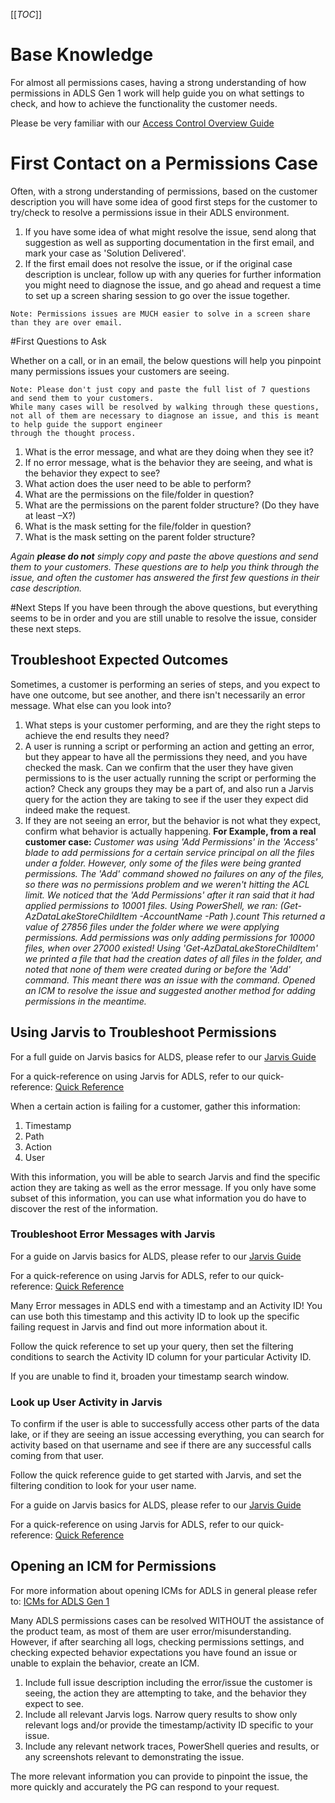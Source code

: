 
[[_TOC_]]

# Base Knowledge

For almost all permissions cases, having a strong understanding of how permissions in ADLS Gen 1 work will help guide you on what settings to check, and how to achieve the functionality the customer needs.

Please be very familiar with our [Access Control Overview Guide](/Data-Movement-POD/Data-Lake-Store/Access-Control-Overview)

# First Contact on a Permissions Case

Often, with a strong understanding of permissions, based on the customer description you will have some idea of good first steps for the customer to try/check to resolve a permissions issue in their ADLS environment.

1. If you have some idea of what might resolve the issue, send along that suggestion as well as supporting documentation in the first email, and mark your case as 'Solution Delivered'.
2. If the first email does not resolve the issue, or if the original case description is unclear, follow up with any queries for further information you might need to diagnose the issue,  and go ahead and request a time to set up a screen sharing session to go over the issue together.

```
Note: Permissions issues are MUCH easier to solve in a screen share than they are over email.
```

#First Questions to Ask

Whether on a call, or in an email, the below questions will help you pinpoint many permissions issues your customers are seeing.

```
Note: Please don't just copy and paste the full list of 7 questions and send them to your customers.
While many cases will be resolved by walking through these questions,
not all of them are necessary to diagnose an issue, and this is meant to help guide the support engineer
through the thought process.
```

1. What is the error message, and what are they doing when they see it?
2. If no error message, what is the behavior they are seeing, and what is the behavior they expect to see?
3. What action does the user need to be able to perform?
4. What are the permissions on the file/folder in question?
5. What are the permissions on the parent folder structure? (Do they have at least –X?)
6. What is the mask setting for the file/folder in question?
7. What is the mask setting on the parent folder structure?

_Again **please do not** simply copy and paste the above questions and send them to your customers. These questions are to help you think through the issue, and often the customer has answered the first few questions in their case description._

#Next Steps
If you have been through the above questions, but everything seems to be in order and you are still unable to resolve the issue, consider these next steps.

## Troubleshoot Expected Outcomes
Sometimes, a customer is performing an series of steps, and you expect to have one outcome, but see another, and there isn't necessarily an error message. What else can you look into?

1. What steps is your customer performing, and are they the right steps to achieve the end results they need?
2. A user is running a script or performing an action and getting an error, but they appear to have all the permissions they need, and you have checked the mask. Can we confirm that the user they have given permissions to is the user actually running the script or performing the action? Check any groups they may be a part of, and also run a Jarvis query for the action they are taking to see if the user they expect did indeed make the request.
3. If they are not seeing an error, but the behavior is not what they expect, confirm what behavior is actually happening.
**For Example, from a real customer case:**
_Customer was using 'Add Permissions' in the 'Access' blade to add permissions for a certain service principal on all the files under a folder. However, only some of the files were being granted permissions. The 'Add' command showed no failures on any of the files, so there was no permissions problem and we weren't hitting the ACL limit.
We noticed that the 'Add Permissions' after it ran said that it had applied permissions to 10001 files.
Using PowerShell, we ran: (Get-AzDataLakeStoreChildItem -AccountName <account name> -Path <folderpath>).count
This returned a value of 27856 files under the folder where we were applying permissions.
Add permissions was only adding permissions for 10000 files, when over 27000 existed!
Using 'Get-AzDataLakeStoreChildItem' we printed a file that had the creation dates of all files in the folder, and noted that none of them were created during or before the 'Add' command. This meant there was an issue with the command. Opened an ICM to resolve the issue and suggested another method for adding permissions in the meantime._

## Using Jarvis to Troubleshoot Permissions

For a full guide on Jarvis basics for ALDS, please refer to our [Jarvis Guide](/Data-Movement-POD/Data-Lake-Store/Jarvis-for-ADLS-Gen-1)

For a quick-reference on using Jarvis for ADLS, refer to our quick-reference: [Quick Reference](https://dev.azure.com/Supportability/Big%20Data/_wiki/wikis/Big-Data.wiki/285440/Jarvis-for-ADLS-Gen-1?anchor=quick-reference-for-getting-started-with-jarvis-for-adls)

When a certain action is failing for a customer, gather this information:
1. Timestamp
2. Path
3. Action
4. User

With this information, you will be able to search Jarvis and find the specific action they are taking as well as the error message. If you only have some subset of this information, you can use what information you do have to discover the rest of the information.

### Troubleshoot Error Messages with Jarvis
For a guide on Jarvis basics for ALDS, please refer to our [Jarvis Guide](/Data-Movement-POD/Data-Lake-Store/Jarvis-for-ADLS-Gen-1)

For a quick-reference on using Jarvis for ADLS, refer to our quick-reference: [Quick Reference](https://dev.azure.com/Supportability/Big%20Data/_wiki/wikis/Big-Data.wiki/285440/Jarvis-for-ADLS-Gen-1?anchor=quick-reference-for-getting-started-with-jarvis-for-adls)

Many Error messages in ADLS end with a timestamp and an Activity ID! You can use both this timestamp and this activity ID to look up the specific failing request in Jarvis and find out more information about it.

Follow the quick reference to set up your query, then set the filtering conditions to search the Activity ID column for your particular Activity ID.

If you are unable to find it, broaden your timestamp search window.

### Look up User Activity in Jarvis
To confirm if the user is able to successfully access other parts of the data lake, or if they are seeing an issue accessing everything, you can search for activity based on that username and see if there are any successful calls coming from that user.

Follow the quick reference guide to get started with Jarvis, and set the filtering condition to look for your user name.

For a guide on Jarvis basics for ALDS, please refer to our [Jarvis Guide](/Data-Movement-POD/Data-Lake-Store/Jarvis-for-ADLS-Gen-1)

For a quick-reference on using Jarvis for ADLS, refer to our quick-reference: [Quick Reference](https://dev.azure.com/Supportability/Big%20Data/_wiki/wikis/Big-Data.wiki/285440/Jarvis-for-ADLS-Gen-1?anchor=quick-reference-for-getting-started-with-jarvis-for-adls)

## Opening an ICM for Permissions
For more information about opening ICMs for ADLS in general please refer to: [ICMs for ADLS Gen 1](/Data-Movement-POD/Data-Lake-Store/ICMs-for-ADLS-Gen-1)


Many ADLS permissions cases can be resolved WITHOUT the assistance of the product team, as most of them are user error/misunderstanding. However, if after searching all logs, checking permissions settings, and checking expected behavior expectations you have found an issue or unable to explain the behavior, create an ICM.

1. Include full issue description including the error/issue the customer is seeing, the action they are attempting to take, and the behavior they expect to see.
2. Include all relevant Jarvis logs. Narrow query results to show only relevant logs and/or provide the timestamp/activity ID specific to your issue.
3. Include any relevant network traces, PowerShell queries and results, or any screenshots relevant to demonstrating the issue.

The more relevant information you can provide to pinpoint the issue, the more quickly and accurately the PG can respond to your request.